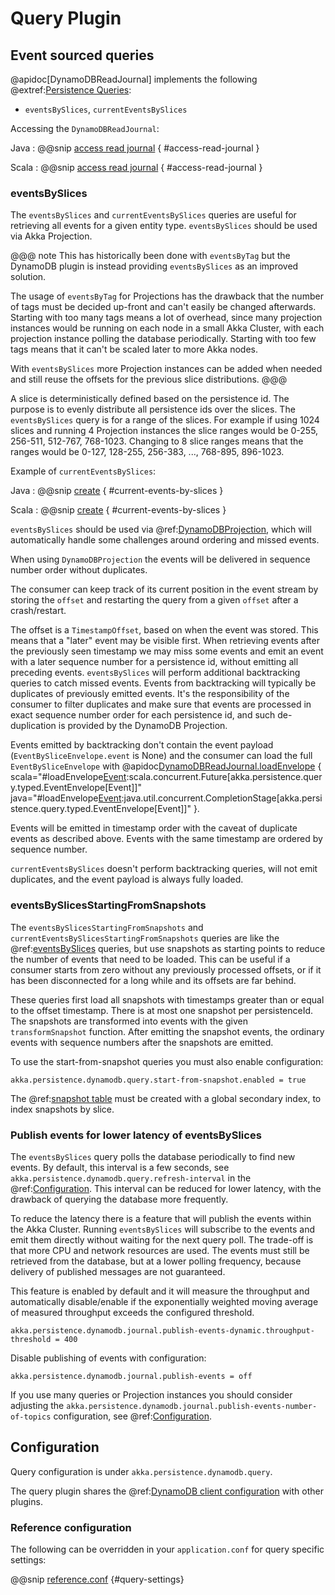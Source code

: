 # Query Plugin

## Event sourced queries

@apidoc[DynamoDBReadJournal] implements the following @extref:[Persistence Queries](akka:persistence-query.html):

* `eventsBySlices`, `currentEventsBySlices`

Accessing the `DynamoDBReadJournal`:

Java
:  @@snip [access read journal](/docs/src/test/java/docs/javadsl/QueryDocExample.java) { #access-read-journal }

Scala
:  @@snip [access read journal](/docs/src/test/scala/docs/scaladsl/QueryDocExample.scala) { #access-read-journal }

### eventsBySlices

The `eventsBySlices` and `currentEventsBySlices` queries are useful for retrieving all events for a given entity type.
`eventsBySlices` should be used via Akka Projection.

@@@ note
This has historically been done with `eventsByTag` but the DynamoDB plugin is instead providing `eventsBySlices`
as an improved solution.

The usage of `eventsByTag` for Projections has the drawback that the number of tags must be decided up-front and can't
easily be changed afterwards. Starting with too many tags means a lot of overhead, since many projection instances
would be running on each node in a small Akka Cluster, with each projection instance polling the database periodically.
Starting with too few tags means that it can't be scaled later to more Akka nodes.

With `eventsBySlices` more Projection instances can be added when needed and still reuse the offsets for the previous
slice distributions.
@@@

A slice is deterministically defined based on the persistence id. The purpose is to evenly distribute all
persistence ids over the slices. The `eventsBySlices` query is for a range of the slices. For example if
using 1024 slices and running 4 Projection instances the slice ranges would be 0-255, 256-511, 512-767, 768-1023.
Changing to 8 slice ranges means that the ranges would be 0-127, 128-255, 256-383, ..., 768-895, 896-1023.

Example of `currentEventsBySlices`:

Java
:  @@snip [create](/docs/src/test/java/docs/javadsl/QueryDocExample.java) { #current-events-by-slices }

Scala
:  @@snip [create](/docs/src/test/scala/docs/scaladsl/QueryDocExample.scala) { #current-events-by-slices }

`eventsBySlices` should be used via @ref:[DynamoDBProjection](projection.md), which will automatically handle some
challenges around ordering and missed events.

When using `DynamoDBProjection` the events will be delivered in sequence number order without duplicates.

The consumer can keep track of its current position in the event stream by storing the `offset` and restarting the
query from a given `offset` after a crash/restart.

The offset is a `TimestampOffset`, based on when the event was stored. This means that a "later" event may be visible
first. When retrieving events after the previously seen timestamp we may miss some events and emit an event with a
later sequence number for a persistence id, without emitting all preceding events. `eventsBySlices` will perform
additional backtracking queries to catch missed events. Events from backtracking will typically be duplicates of
previously emitted events. It's the responsibility of the consumer to filter duplicates and make sure that events are
processed in exact sequence number order for each persistence id, and such de-duplication is provided by the DynamoDB
Projection.

Events emitted by backtracking don't contain the event payload (`EventBySliceEnvelope.event` is None) and the consumer
can load the full `EventBySliceEnvelope` with @apidoc[DynamoDBReadJournal.loadEnvelope](DynamoDBReadJournal) {
scala="#loadEnvelope[Event](persistenceId:String,sequenceNr:Long):scala.concurrent.Future[akka.persistence.query.typed.EventEnvelope[Event]]"
java="#loadEnvelope[Event](persistenceId:String,sequenceNr:Long):java.util.concurrent.CompletionStage[akka.persistence.query.typed.EventEnvelope[Event]]"
}.

Events will be emitted in timestamp order with the caveat of duplicate events as described above. Events with the same
timestamp are ordered by sequence number.

`currentEventsBySlices` doesn't perform backtracking queries, will not emit duplicates, and the event payload is always
fully loaded.

### eventsBySlicesStartingFromSnapshots

The `eventsBySlicesStartingFromSnapshots` and `currentEventsBySlicesStartingFromSnapshots` queries are like the
@ref:[eventsBySlices](#eventsbyslices) queries, but use snapshots as starting points to reduce the number of events
that need to be loaded. This can be useful if a consumer starts from zero without any previously processed offsets, or
if it has been disconnected for a long while and its offsets are far behind.

These queries first load all snapshots with timestamps greater than or equal to the offset timestamp. There is at most
one snapshot per persistenceId. The snapshots are transformed into events with the given `transformSnapshot` function.
After emitting the snapshot events, the ordinary events with sequence numbers after the snapshots are emitted.

To use the start-from-snapshot queries you must also enable configuration:

```
akka.persistence.dynamodb.query.start-from-snapshot.enabled = true
```

The @ref:[snapshot table](snapshots.md#tables) must be created with a global secondary index, to index snapshots by
slice.

### Publish events for lower latency of eventsBySlices

The `eventsBySlices` query polls the database periodically to find new events. By default, this interval is a few
seconds, see `akka.persistence.dynamodb.query.refresh-interval` in the @ref:[Configuration](#configuration). This
interval can be reduced for lower latency, with the drawback of querying the database more frequently.

To reduce the latency there is a feature that will publish the events within the Akka Cluster. Running `eventsBySlices`
will subscribe to the events and emit them directly without waiting for the next query poll. The trade-off is that more
CPU and network resources are used. The events must still be retrieved from the database, but at a lower polling
frequency, because delivery of published messages are not guaranteed.

This feature is enabled by default and it will measure the throughput and automatically disable/enable if
the exponentially weighted moving average of measured throughput exceeds the configured threshold.

```
akka.persistence.dynamodb.journal.publish-events-dynamic.throughput-threshold = 400
```

Disable publishing of events with configuration:

```
akka.persistence.dynamodb.journal.publish-events = off
```

If you use many queries or Projection instances you should consider adjusting the
`akka.persistence.dynamodb.journal.publish-events-number-of-topics` configuration, see
@ref:[Configuration](#configuration).

## Configuration

Query configuration is under `akka.persistence.dynamodb.query`.

The query plugin shares the @ref:[DynamoDB client configuration](config.md#dynamodb-client-configuration) with other
plugins.

### Reference configuration

The following can be overridden in your `application.conf` for query specific settings:

@@snip [reference.conf](/core/src/main/resources/reference.conf) {#query-settings}

